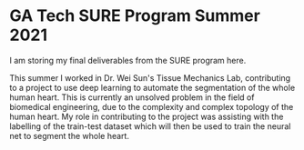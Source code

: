 # GA Tech SURE Program Summer 2021

I am storing my final deliverables from the SURE program here. 

This summer I worked in Dr. Wei Sun's Tissue Mechanics Lab, contributing to a project to use deep learning to automate the segmentation of the whole human heart. This is currently an unsolved problem in the field of biomedical engineering, due to the complexity and complex topology of the human heart. My role in contributing to the project was assisting with the labelling of the train-test dataset which will then be used to train the neural net to segment the whole heart. 
